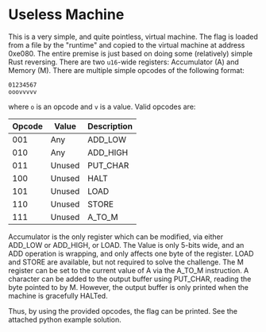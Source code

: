 # Useless Machine

This is a very simple, and quite pointless, virtual machine. The flag is loaded
from a file by the "runtime" and copied to the virtual machine at address
0xe080. The entire premise is just based on doing some (relatively) simple Rust
reversing. There are two `u16`-wide registers: Accumulator (A) and Memory (M).
There are multiple simple opcodes of the following format:

```
01234567
ooovvvvv
```

where `o` is an opcode and `v` is a value. Valid opcodes are:

| Opcode | Value | Description |
|--------|-------|-------------|
| 001    | Any   | ADD_LOW     |
| 010    | Any   | ADD_HIGH    |
| 011    | Unused| PUT_CHAR    |
| 100    | Unused| HALT        |
| 101    | Unused| LOAD        |
| 110    | Unused| STORE       |
| 111    | Unused| A_TO_M      |

Accumulator is the only register which can be modified, via either ADD_LOW or
ADD_HIGH, or LOAD. The Value is only 5-bits wide, and an ADD operation is
wrapping, and only affects one byte of the register. LOAD and STORE are
available, but not required to solve the challenge. The M register can be set to
the current value of A via the A_TO_M instruction. A character can be added to
the output buffer using PUT_CHAR, reading the byte pointed to by M. However, the
output buffer is only printed when the machine is gracefully HALTed.

Thus, by using the provided opcodes, the flag can be printed. See the attached
python example solution.
